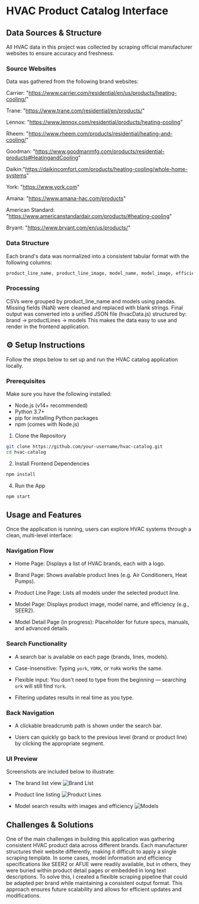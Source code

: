 # HVAC Product Catalog Interface

## Data Sources & Structure

All HVAC data in this project was collected by scraping official manufacturer websites to ensure accuracy and freshness.

### Source Websites

Data was gathered from the following brand websites:

Carrier: "https://www.carrier.com/residential/en/us/products/heating-cooling/"

Trane: "https://www.trane.com/residential/en/products/"

Lennox: "https://www.lennox.com/residential/products/heating-cooling"

Rheem: "https://www.rheem.com/products/residential/heating-and-cooling/"

Goodman: "https://www.goodmanmfg.com/products/residential-products#HeatingandCooling"

Daikin:"https://daikincomfort.com/products/heating-cooling/whole-home-systems"

York: "https://www.york.com"

Amana: "https://www.amana-hac.com/products"

American Standard: "https://www.americanstandardair.com/products/#heating-cooling"

Bryant: "https://www.bryant.com/en/us/products/"

### Data Structure

Each brand's data was normalized into a consistent tabular format with the following columns:

```bash 
product_line_name, product_line_image, model_name, model_image, efficiency
```

### Processing

CSVs were grouped by product_line_name and models using pandas.
Missing fields (NaN) were cleaned and replaced with blank strings.
Final output was converted into a unified JSON file (hvacData.js) structured by:
brand → productLines → models
This makes the data easy to use and render in the frontend application.


## ⚙️ Setup Instructions
Follow the steps below to set up and run the HVAC catalog application locally.

### Prerequisites

Make sure you have the following installed:

- Node.js (v14+ recommended)
- Python 3.7+
- pip for installing Python packages
- npm (comes with Node.js)

1. Clone the Repository

```bash 
git clone https://github.com/your-username/hvac-catalog.git 
cd hvac-catalog
```

2.  Install Frontend Dependencies

```bash 
npm install
```

4. Run the App

```bash 
npm start 
```

## Usage and Features

Once the application is running, users can explore HVAC systems through a clean, multi-level interface:

### Navigation Flow

- Home Page: Displays a list of HVAC brands, each with a logo.

- Brand Page: Shows available product lines (e.g. Air Conditioners, Heat Pumps).

- Product Line Page: Lists all models under the selected product line.

- Model Page: Displays product image, model name, and efficiency (e.g., SEER2).

- Model Detail Page (in progress): Placeholder for future specs, manuals, and advanced details.


### Search Functionality

- A search bar is available on each page (brands, lines, models).

- Case-insensitive: Typing `york`, `YORK`, or `YoRk` works the same.

- Flexible input: You don't need to type from the beginning — searching `ork` will still find `York`.

- Filtering updates results in real time as you type.


### Back Navigation

- A clickable breadcrumb path is shown under the search bar.

- Users can quickly go back to the previous level (brand or product line) by clicking the appropriate segment.


### UI Preview

Screenshots are included below to illustrate:

- The brand list view
![Brand List](public/screenshots/brand.png)

- Product line listing
![Product Lines](public/screenshots/product_line.png)

- Model search results with images and efficiency
![Models](public/screenshots/product.png)

## Challenges & Solutions

One of the main challenges in building this application was gathering consistent HVAC product data across different brands. Each manufacturer structures their website differently, making it difficult to apply a single scraping template. In some cases, model information and efficiency specifications like SEER2 or AFUE were readily available, but in others, they were buried within product detail pages or embedded in long text descriptions. To solve this, I created a flexible scraping pipeline that could be adapted per brand while maintaining a consistent output format. This approach ensures future scalability and allows for efficient updates and modifications.


